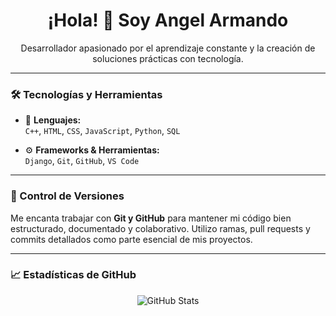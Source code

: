 <h1 align="center">¡Hola! 👋 Soy Angel Armando</h1>

<p align="center">Desarrollador apasionado por el aprendizaje constante y la creación de soluciones prácticas con tecnología.</p>

---

### 🛠️ Tecnologías y Herramientas

- 📌 **Lenguajes:**  
  `C++`, `HTML`, `CSS`, `JavaScript`, `Python`, `SQL`

- ⚙️ **Frameworks & Herramientas:**  
  `Django`, `Git`, `GitHub`, `VS Code`

---

### 📂 Control de Versiones

Me encanta trabajar con **Git y GitHub** para mantener mi código bien estructurado, documentado y colaborativo. Utilizo ramas, pull requests y commits detallados como parte esencial de mis proyectos.

---

### 📈 Estadísticas de GitHub

<p align="center">
  <img src="https://github-readme-stats.vercel.app/api?username=arodriguez&show_icons=true&theme=radical" alt="GitHub Stats" />
</p>
